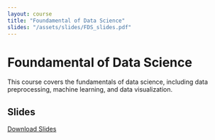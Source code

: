 ```yaml
---
layout: course
title: "Foundamental of Data Science"
slides: "/assets/slides/FDS_slides.pdf"
---
```


# Foundamental of Data Science

This course covers the fundamentals of data science, including data preprocessing, machine learning, and data visualization.

## Slides
[Download Slides](https://yoursite.com/assets/slides/FDS_slides.pdf)
